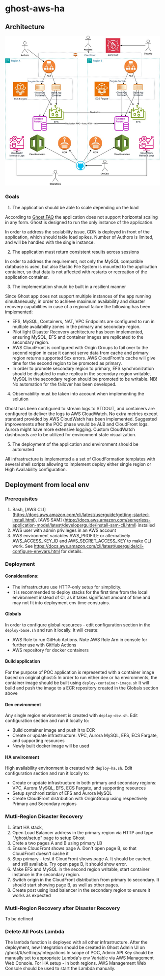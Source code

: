 # ghost-aws-ha

## Architecture

![alt text](Ghost-AWS-HA.jpg "Title")

### Goals 

1. The application should be able to scale depending on the load

According to [Ghost FAQ](https://ghost.org/docs/faq/clustering-sharding-multi-server/) the application does not support horizontal scaling in any form. Ghost is designed to run the only instance of the application.

In order to address the scalability issue, CDN is deployed in front of the application, which should takle load spikes. Number of Authors is limited, and will be handled with the single instance.

2. The application must return consistent results across sessions

In order to address the requirement, not only the MySQL compatible database is used, but also Elastic File System is mounted to the application container, so that data is not affected with restarts or recreation of the application container.

3. The implementation should be built in a resilient manner

Since Ghost app does not support multiple instances of the app running simultaneously, in order to achieve maximum availability and disaster recovery capabilities in case of a regional failure the following has been implemented:

- EFS, MySQL, Containers, NAT, VPC Endpoints are configured to run in multiple availability zones in the primary and secondary region.
- Pilot light Disaster Recovery architecture has been implemented, ensuring MySQL, EFS and container images are replicated to the secondary region.
- AWS CloudFront is configured with Origin Groups to fail over to the second region in case it cannot serve data from cache and primary region returns supported 5xx errors. AWS CloudFront's cache will give time for the second region to be promoted as primary.
- In order to promote secondary region to primary, EFS synchronization should be disabled to make replica in the secondary region writable, MySQL in the secondary region should be promoted to be writable. NB! No automation for the failover has been developed.

4. Observability must be taken into account when implementing the solution

Ghost has been configured to stream logs to STDOUT, and containers are configured to deliver the logs to AWS CloudWatch.
No extra metrics except standard provided by AWS CloudWatch has been implemented.
Suggested improvements after the POC phase would be ALB and CloudFront logs. Aurora might have more extensive logging. Custom CloudWatch dashboards are to be utilized for environment state visualization.

5. The deployment of the application and environment should be automated

All infrastructure is implemented a a set of CloudFormation templates with several shell scripts allowing to implement deploy either single region or High Availability configuration.

## Deployment from local env

### Prerequisites

1. Bash, [AWS CLI] (https://docs.aws.amazon.com/cli/latest/userguide/getting-started-install.html), [AWS SAM] (https://docs.aws.amazon.com/serverless-application-model/latest/developerguide/install-sam-cli.html) installed
2. AWS user with admin privileges in an AWS account
3. AWS environment variables AWS_PROFILE or alternatively AWS_ACCESS_KEY_ID and AWS_SECRET_ACCESS_KEY to make CLI work. See https://docs.aws.amazon.com/cli/latest/userguide/cli-configure-envvars.html for details.

### Deployment

#### Considerations: 
- The infrastructure use HTTP-only setup for simplicity.
- It is recommended to deploy stacks for the first time from the local environment instead of CI, as it takes significant amount of time and may not fit into deployment env time constrains.

#### Globals
In order to configure global resources - edit configuration section in the `deploy-base.sh` and run it locally. It will create:
- AWS Role to run GitHub Actions. Note AWS Role Arn in console for further use with GitHub Actions
- AWS repository for docker containers

#### Build application
For the purpose of POC application is represented with a container image based on original ghost:5
In order to run either dev or ha environments, the container image should be built using `deploy-container-image.sh`
It will build and push the image to a ECR repository created in the Globals section above

#### Dev environment
Any single region environment is created with `deploy-dev.sh`. Edit configuration section and run it locally to:
- Build container image and push it to ECR
- Create or update infrastructure: VPC, Aurora MySQL, EFS, ECS Fargate, and supporting resources
- Newly built docker image will be used

#### HA environment
High availability environment is created with `deploy-ha.sh`. Edit configuration section and run it locally to:
- Create or update infrastructure in both primary and secondary regions: VPC, Aurora MySQL, EFS, ECS Fargate, and supporting resources
- Setup synchronization of EFS and Aurora MySQL
- Create CloudFront distribution with OriginGroup using respectively Primary and Secondary regions

### Mutli-Region Disaster Recovery
1. Start HA stack, 
2. Open Load Balancer address in the primary region via HTTP and type "/ghost/setup" page to setup Ghost
3. Crete a two pages A and B using primary LB
4. Ensure CloudFront shows page A. Don't open page B, so that CloudFront doesn't cache it
5. Stop primary - test if CloudFront shows page A. It should be cached, and still available. Try open page B, it should show error.
6. Make EFS and MySQL in the second region writable, start container instance in the secondary region.
7. Switch origin in the CloudFront distribution from primary to secondary. It should start showing page B, as well as other pages.
8. Create post using load balancer in the secondary region to ensure it works as expected

### Mutli-Region Recovery after Disaster Recovery
To be defined

### Delete All Posts Lambda
The lambda function is deployed with all other infrastructure.
After the deployment, new Integration should be created in Ghost Admin UI on /ghost/#/settings/integrations
In scope of POC, Admin API Key should be manually set to appropriate Lambda's env Variable via AWS Management Web Console. For HA setup - in both regions.
AWS Management Web Console should be used to start the Lambda manually.
